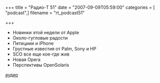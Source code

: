+++
title = "Радио-T 51"
date = "2007-09-09T05:59:00"
categories = [ "podcast",]
filename = "rt_podcast51"

+++

- Новинки этой недели от Apple
- Около-гугловые радости
- Петициии и iPhonе
- Грустные известия от Palm, Sony и HP
- SCO все еще кое-где жив
- Новая Opera
- Перспективы OpenSolaris

[аудио](https://cdn.radio-t.com/rt_podcast51.mp3)
<audio src="https://cdn.radio-t.com/rt_podcast51.mp3" preload="none"></audio>